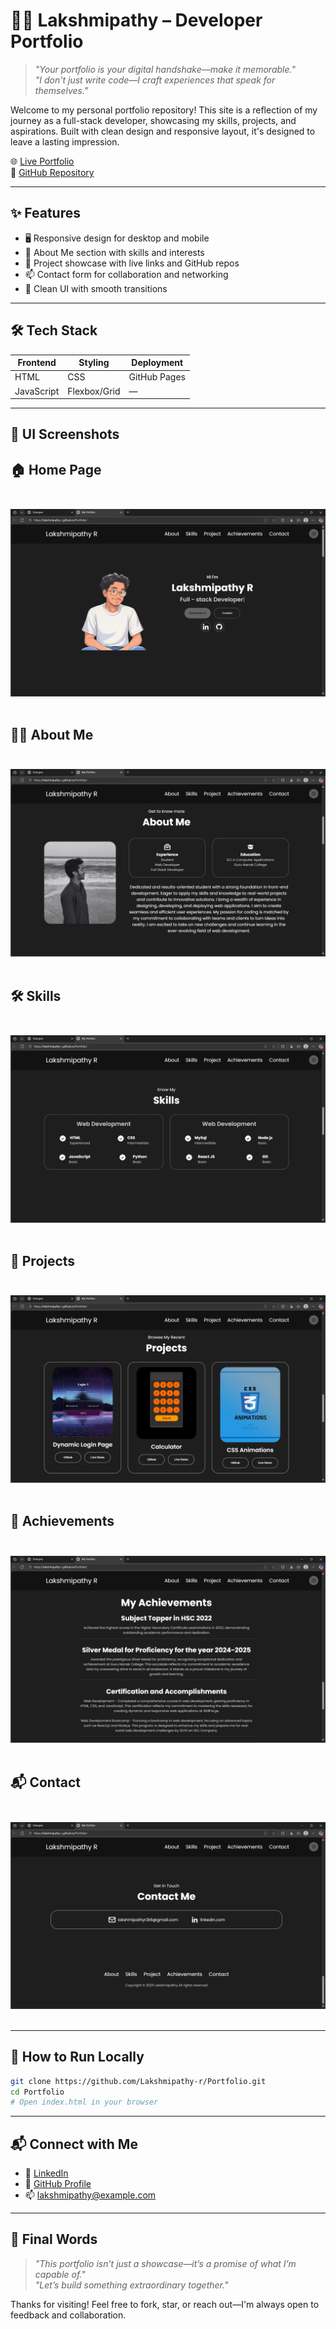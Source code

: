 
# 🧑‍💼 Lakshmipathy – Developer Portfolio

> _"Your portfolio is your digital handshake—make it memorable."_  
> _"I don't just write code—I craft experiences that speak for themselves."_

Welcome to my personal portfolio repository! This site is a reflection of my journey as a full-stack developer, showcasing my skills, projects, and aspirations. Built with clean design and responsive layout, it's designed to leave a lasting impression.

🌐 [Live Portfolio](https://lakshmipathy-r.github.io/Portfolio/)  
📁 [GitHub Repository](https://github.com/Lakshmipathy-r/Portfolio)

---

## ✨ Features

- 🖥️ Responsive design for desktop and mobile
- 🧠 About Me section with skills and interests
- 🚀 Project showcase with live links and GitHub repos
- 📫 Contact form for collaboration and networking
- 🎨 Clean UI with smooth transitions

---

## 🛠️ Tech Stack

| Frontend | Styling | Deployment |
|----------|---------|------------|
| HTML     | CSS     | GitHub Pages |
| JavaScript | Flexbox/Grid | — |

---

## 📸 UI Screenshots

 ## 🏠 Home Page <br><br>
 ![imagealt](https://github.com/Lakshmipathy-r/Portfolio/blob/main/Screenshots/Screenshot%202025-08-17%20134728.png?raw=true)<br><br>
## 👨‍💻 About Me<br><br>
 ![imagealt](https://github.com/Lakshmipathy-r/Portfolio/blob/main/Screenshots/Screenshot%202025-08-17%20134737.png?raw=true)<br><br>
## 🛠️ Skills<br><br>
 ![imagealt](https://github.com/Lakshmipathy-r/Portfolio/blob/main/Screenshots/Screenshot%202025-08-17%20134746.png?raw=true)<br><br>
## 🚀 Projects<br><br>
 ![imagealt](https://github.com/Lakshmipathy-r/Portfolio/blob/main/Screenshots/Screenshot%202025-08-17%20134756.png?raw=true)<br><br>
## 🎯 Achievements<br><br>
 ![imagealt](https://github.com/Lakshmipathy-r/Portfolio/blob/main/Screenshots/Screenshot%202025-08-17%20134808.png?raw=true)<br><br>
## 📬 Contact<br><br>
 ![imagealt](https://github.com/Lakshmipathy-r/Portfolio/blob/main/Screenshots/Screenshot%202025-08-17%20134819.png?raw=true)<br><br>

---

## 🚀 How to Run Locally

```bash
git clone https://github.com/Lakshmipathy-r/Portfolio.git
cd Portfolio
# Open index.html in your browser
```

---

## 📬 Connect with Me

- 💼 [LinkedIn](https://www.linkedin.com/in/your-profile)
- 📁 [GitHub Profile](https://github.com/Lakshmipathy-r)
- 📫 lakshmipathy@example.com

---

## 💬 Final Words

> _"This portfolio isn’t just a showcase—it’s a promise of what I’m capable of."_  
> _"Let’s build something extraordinary together."_

Thanks for visiting! Feel free to fork, star, or reach out—I'm always open to feedback and collaboration.


